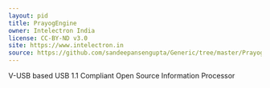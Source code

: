 ```yaml
---
layout: pid
title: PrayogEngine
owner: Intelectron India
license: CC-BY-ND v3.0
site: https://www.intelectron.in
source: https://github.com/sandeepansengupta/Generic/tree/master/PrayogEngine
---
```

V-USB based USB 1.1 Compliant Open Source Information Processor
